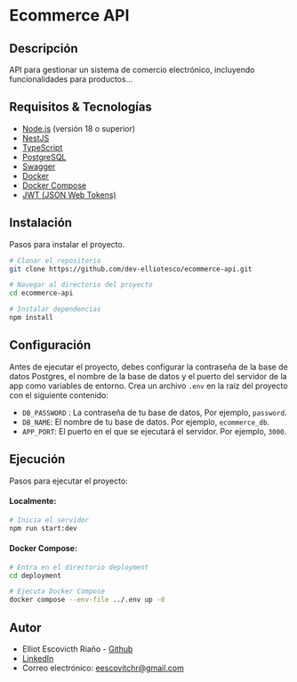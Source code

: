 # Ecommerce API

## Descripción

API para gestionar un sistema de comercio electrónico, incluyendo funcionalidades para productos...

## Requisitos & Tecnologías

- [Node.js](https://nodejs.org/) (versión 18 o superior)
- [NestJS](https://nestjs.com/)
- [TypeScript](https://www.typescriptlang.org/)
- [PostgreSQL](https://www.postgresql.org/)
- [Swagger](https://swagger.io/)
- [Docker](https://www.docker.com/)
- [Docker Compose](https://docs.docker.com/compose/)
- [JWT (JSON Web Tokens)](https://jwt.io/)


## Instalación

Pasos para instalar el proyecto.

```bash
# Clonar el repositorio
git clone https://github.com/dev-elliotesco/ecommerce-api.git

# Navegar al directorio del proyecto
cd ecommerce-api

# Instalar dependencias
npm install
```

## Configuración

Antes de ejecutar el proyecto, debes configurar la contraseña de la base de datos Postgres, el nombre de la base de datos y el puerto del servidor de la app como variables de entorno. Crea un archivo `.env` en la raíz del proyecto con el siguiente contenido:

- `DB_PASSWORD` : La contraseña de tu base de datos,  Por ejemplo, `password`.
- `DB_NAME`: El nombre de tu base de datos. Por ejemplo, `ecommerce_db`.
- `APP_PORT`: El puerto en el que se ejecutará el servidor. Por ejemplo, `3000`.


## Ejecución

Pasos para ejecutar el proyecto:

#### Localmente:

```bash
# Inicia el servidor
npm run start:dev
```

#### Docker Compose:

```bash
# Entra en el directorio deployment
cd deployment

# Ejecuta Docker Compose
docker compose --env-file ../.env up -d
```

## Autor
- Elliot Escovicth Riaño - [Github](https://github.com/dev-elliotesco)
- [LinkedIn](https://https://www.linkedin.com/in/elliot-escovitch-580007205/)
- Correo electrónico: eescovitchr@gmail.com

